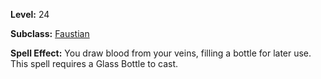 <!-- TITLE: Spell: Draw Blood -->
<!-- SUBTITLE:  -->

**Level:** 24

**Subclass:** [Faustian](faustian)

**Spell Effect:** You draw blood from your veins, filling a bottle for later use.  This spell requires a Glass Bottle to cast.